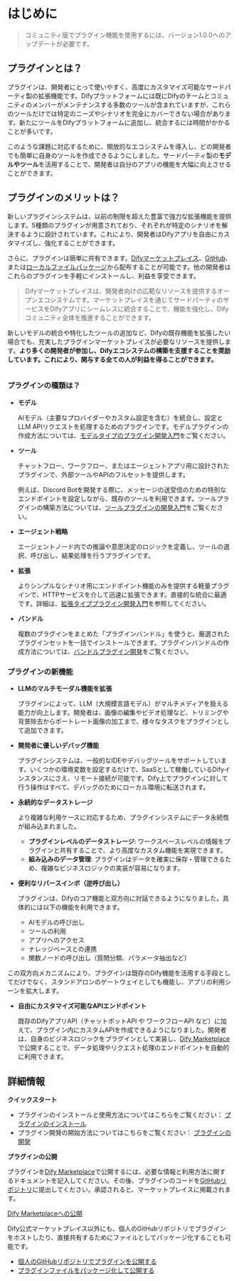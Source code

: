 # はじめに

> コミュニティ版でプラグイン機能を使用するには、バージョン1.0.0へのアップデートが必要です。

## **プラグインとは？**

プラグインは、開発者にとって使いやすく、高度にカスタマイズ可能なサードパーティ製の拡張機能です。Difyプラットフォームには既にDifyのチームとコミュニティのメンバーがメンテナンスする多数のツールが含まれていますが、これらのツールだけでは特定のニーズやシナリオを完全にカバーできない場合があります。新たにツールをDifyプラットフォームに追加し、統合するには時間がかかることが多いです。

このような課題に対応するために、開放的なエコシステムを導入し、どの開発者でも簡単に自身のツールを作成できるようにしました。サードパーティ製の**モデルやツール**を活用することで、開発者は自分のアプリの機能を大幅に向上させることができます。

## プラグインのメリットは？

新しいプラグインシステムは、以前の制限を超えた豊富で強力な拡張機能を提供します。5種類のプラグインが用意されており、それぞれが特定のシナリオを解決するように設計されています。これにより、開発者はDifyアプリを自由にカスタマイズし、強化することができます。

さらに、プラグインは簡単に共有できます。[Difyマーケットプレイス](https://marketplace.dify.ai/)、[GitHub](publish-plugins/publish-plugin-on-personal-github-repo)、または[ローカルファイルパッケージ](publish-plugins/package-and-publish-plugin-file)から配布することが可能です。他の開発者はこれらのプラグインを手軽にインストールし、利益を享受できます。

> Difyマーケットプレイスは、開発者向けの広範なリソースを提供するオープンエコシステムです。マーケットプレイスを通じてサードパーティのサービスをDifyアプリにシームレスに統合することで、機能を強化し、Difyコミュニティ全体を推進することができます。

新しいモデルの統合や特化したツールの追加など、Difyの既存機能を拡張したい場合でも、充実したプラグインマーケットプレイスが必要なリソースを提供します。**より多くの開発者が参加し、Difyエコシステムの構築を支援することを奨励しています。これにより、関与する全ての人が利益を得ることができます。**

<figure><img src="https://assets-docs.dify.ai/2025/01/83f9566063db7ae4886f6a139f3f81ff.png" alt=""><figcaption></figcaption></figure>

### **プラグインの種類は？**

* **モデル**

    AIモデル（主要なプロバイダーやカスタム設定を含む）を統合し、設定とLLM APIリクエストを処理するためのプラグインです。モデルプラグインの作成方法については、[モデルタイプのプラグイン開発入門](./quick-start/develop-plugins/model-plugin.md)をご覧ください。

* **ツール**

    チャットフロー、ワークフロー、またはエージェントアプリ用に設計されたプラグインで、外部ツールやAPIのフルセットを提供します。
    
    例えば、Discord Botを開発する際に、メッセージの送受信のための特別なエンドポイントを設定しながら、既存のツールを利用できます。ツールプラグインの構築方法については、[ツールプラグインの開発入門](./quick-start/develop-plugins/tool-plugin.md)をご覧ください。

* **エージェント戦略**

    エージェントノード内での推論や意思決定のロジックを定義し、ツールの選択、呼び出し、結果処理を行うプラグインです。

* **拡張**

    よりシンプルなシナリオ用にエンドポイント機能のみを提供する軽量プラグインで、HTTPサービスを介して迅速に拡張できます。直接的な統合に最適です。詳細は、[拡張タイププラグイン開発入門](./quick-start/develop-plugins/extension-plugin.md)を参照してください。

* **バンドル**

    複数のプラグインをまとめた「プラグインバンドル」を使うと、厳選されたプラグインセットを一括でインストールできます。プラグインバンドルの作成方法については、[バンドルプラグイン開発](./quick-start/develop-plugins/bundle.md)をご覧ください。

### **プラグインの新機能**

*   **LLMのマルチモーダル機能を拡張**

    プラグインによって、LLM（大規模言語モデル）がマルチメディアを扱える能力が向上します。開発者は、画像の編集やビデオ処理など、トリミングや背景除去からポートレート画像の加工まで、様々なタスクをプラグインとして追加できます。

*   **開発者に優しいデバッグ機能**

    プラグインシステムは、一般的なIDEやデバッグツールをサポートしています。いくつかの環境変数を設定するだけで、SaaSとして稼働しているDifyインスタンスにさえ、リモート接続が可能です。Dify上でプラグインに対して行う操作はすべて、デバッグのためにローカル環境に転送されます。

*   **永続的なデータストレージ**

    より複雑な利用ケースに対応するため、プラグインシステムにデータ永続性が組み込まれました。
    *   **プラグインレベルのデータストレージ**: ワークスペースレベルの情報をプラグインと共有することで、より高度なカスタム機能を実現できます。
    *   **組み込みのデータ管理**: プラグインはデータを確実に保存・管理できるため、複雑なビジネスロジックの実装が容易になります。

*   **便利なリバースインボ（逆呼び出し）**

    プラグインは、Difyのコア機能と双方向に対話できるようになりました。具体的には以下の機能を利用できます。

    *   AIモデルの呼び出し
    *   ツールの利用
    *   アプリへのアクセス
    *   ナレッジベースとの連携
    *   関数ノードの呼び出し（質問分類、パラメータ抽出など）

この双方向メカニズムにより、プラグインは既存のDify機能を活用する手段としてだけでなく、スタンドアロンのゲートウェイとしても機能し、アプリの利用シーンを拡大します。

*   **自由にカスタマイズ可能なAPIエンドポイント**

    既存のDifyアプリAPI（チャットボットAPI や ワークフローAPI など）に加えて、プラグイン内にカスタムAPIを作成できるようになりました。開発者は、自身のビジネスロジックをプラグインとして実装し、[Dify Marketplace](https://marketplace.dify.ai/)で公開することで、データ処理やリクエスト処理のエンドポイントを自動的に利用できます。

## 詳細情報

**クイックスタート**

- プラグインのインストールと使用方法についてはこちらをご覧ください：
[プラグインのインストール](./quick-start/install-plugins.md)
- プラグイン開発の開始方法についてはこちらをご覧ください：
[プラグインの開発](./quick-start/develop-plugins)

**プラグインの公開**

プラグインを[Dify Marketplace](https://marketplace.dify.ai/)で公開するには、必要な情報と利用方法に関するドキュメントを記入してください。その後、プラグインのコードを[GitHubリポジトリ](https://github.com/langgenius/dify-plugins)に提出してください。承認されると、マーケットプレイスに掲載されます。

[Dify Marketplaceへの公開](./publish-plugins/publish-to-dify-marketplace)

Dify公式マーケットプレイス以外にも、個人のGitHubリポジトリでプラグインをホストしたり、直接共有するためにファイルとしてパッケージ化することも可能です。

*   [個人のGitHubリポジトリでプラグインを公開する](./publish-plugins/publish-plugin-on-personal-github-repo)
*   [プラグインファイルをパッケージ化して公開する](./publish-plugins/package-and-publish-plugin-file)